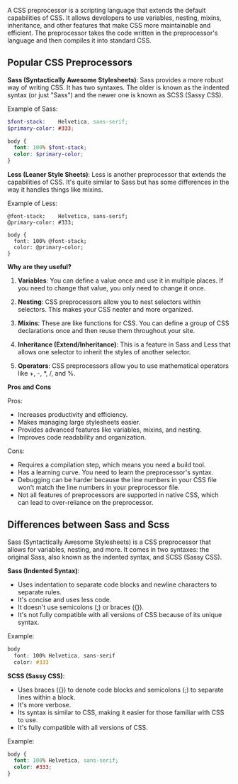 A CSS preprocessor is a scripting language that extends the default capabilities of CSS. It allows developers to use variables, nesting, mixins, inheritance, and other features that make CSS more maintainable and efficient. The preprocessor takes the code written in the preprocessor's language and then compiles it into standard CSS.

## Popular CSS Preprocessors

**Sass (Syntactically Awesome Stylesheets)**: Sass provides a more robust way of writing CSS. It has two syntaxes. The older is known as the indented syntax (or just "Sass") and the newer one is known as SCSS (Sassy CSS).

Example of Sass:
```scss
$font-stack:    Helvetica, sans-serif;
$primary-color: #333;

body {
  font: 100% $font-stack;
  color: $primary-color;
}
```

**Less (Leaner Style Sheets)**: Less is another preprocessor that extends the capabilities of CSS. It's quite similar to Sass but has some differences in the way it handles things like mixins.

Example of Less:
```less
@font-stack:    Helvetica, sans-serif;
@primary-color: #333;

body {
  font: 100% @font-stack;
  color: @primary-color;
}
```

**Why are they useful?**

1. **Variables**: You can define a value once and use it in multiple places. If you need to change that value, you only need to change it once.

2. **Nesting**: CSS preprocessors allow you to nest selectors within selectors. This makes your CSS neater and more organized.

3. **Mixins**: These are like functions for CSS. You can define a group of CSS declarations once and then reuse them throughout your site.

4. **Inheritance (Extend/Inheritance)**: This is a feature in Sass and Less that allows one selector to inherit the styles of another selector.

5. **Operators**: CSS preprocessors allow you to use mathematical operators like +, -, *, /, and %.

**Pros and Cons**

Pros:
- Increases productivity and efficiency.
- Makes managing large stylesheets easier.
- Provides advanced features like variables, mixins, and nesting.
- Improves code readability and organization.

Cons:
- Requires a compilation step, which means you need a build tool.
- Has a learning curve. You need to learn the preprocessor's syntax.
- Debugging can be harder because the line numbers in your CSS file won't match the line numbers in your preprocessor file.
- Not all features of preprocessors are supported in native CSS, which can lead to over-reliance on the preprocessor.


## Differences between Sass and Scss
Sass (Syntactically Awesome Stylesheets) is a CSS preprocessor that allows for variables, nesting, and more. It comes in two syntaxes: the original Sass, also known as the indented syntax, and SCSS (Sassy CSS).

**Sass (Indented Syntax)**:
- Uses indentation to separate code blocks and newline characters to separate rules.
- It's concise and uses less code.
- It doesn't use semicolons (;) or braces ({}).
- It's not fully compatible with all versions of CSS because of its unique syntax.

Example:
```scss
body
  font: 100% Helvetica, sans-serif
  color: #333
```

**SCSS (Sassy CSS)**:
- Uses braces ({}) to denote code blocks and semicolons (;) to separate lines within a block.
- It's more verbose.
- Its syntax is similar to CSS, making it easier for those familiar with CSS to use.
- It's fully compatible with all versions of CSS.

Example:
```scss
body {
  font: 100% Helvetica, sans-serif;
  color: #333;
}
```
